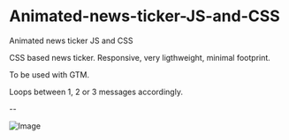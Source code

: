 # Animated-news-ticker-JS-and-CSS
Animated news ticker JS and CSS

CSS based news ticker. Responsive, very ligthweight, minimal footprint.

To be used with GTM.

Loops between 1, 2 or 3 messages accordingly.


--



![Image](https://raw.githubusercontent.com/bulhosa-git/Animated-news-ticker-JS-and-CSS/main/news.png)
